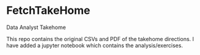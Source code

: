 # FetchTakeHome
Data Analyst Takehome 

This repo contains the original CSVs and PDF of the takehome directions. I have added a jupyter notebook which contains the analysis/exercises. 